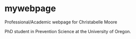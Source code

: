 # mywebpage
Professional/Academic webpage for Christabelle Moore

PhD student in Prevention Science at the University of Oregon.
